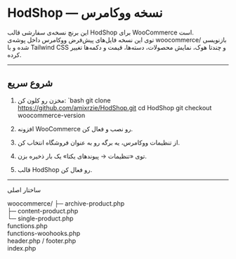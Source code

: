 # HodShop — نسخه ووکامرس

این برنچ نسخه‌ی سفارشی قالب HodShop برای WooCommerce است.  
توی این نسخه فایل‌های پیش‌فرض ووکامرس داخل پوشه‌ی woocommerce/ بازنویسی شده و با Tailwind CSS و چندتا هوک، نمایش محصولات، دسته‌ها، قیمت و دکمه‌ها تغییر کرده.

---

## شروع سریع
1. مخزن رو کلون کن:
   `bash
   git clone https://github.com/amixrzie/HodShop.git
   cd HodShop
   git checkout woocommerce-version

2. افزونه WooCommerce رو نصب و فعال کن.


3. از تنظیمات ووکامرس، یه برگه رو به عنوان فروشگاه انتخاب کن.


4. توی «تنظیمات → پیوندهای یکتا» یک بار ذخیره بزن.


5. قالب HodShop رو فعال کن.




---

ساختار اصلی

woocommerce/
 ├─ archive-product.php   
 ├─ content-product.php  
 └─ single-product.php   
functions.php             
functions-woohooks.php    
header.php / footer.php  
index.php                 

